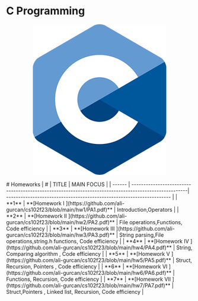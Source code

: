 # C Programming
<p align="center">
<img src="others/c_logo.png" />
</p>
# Homeworks
| #      | TITLE                                                                                                | MAIN FOCUS                                                            |
| ------ | -----------------------------------------------------------------------------------------------------| --------------------------------------------------------------------- |
| **1**  | **[Homework I ](https://github.com/ali-gurcan/cs102f23/blob/main/hw1/PA1.pdf)**                      | Introduction,Operators                                                |        
| **2**  | **[Homework II ](https://github.com/ali-gurcan/cs102f23/blob/main/hw2/PA2.pdf)**                     | File operations,Functions, Code efficiency                            |
| **3**  | **[Homework III ](https://github.com/ali-gurcan/cs102f23/blob/main/hw3/PA3.pdf)**                    | String parsing,File operations,string.h functions, Code efficiency    |
| **4**  | **[Homework IV ](https://github.com/ali-gurcan/cs102f23/blob/main/hw4/PA4.pdf)**                     | String, Comparing algorithm , Code efficiency                         |
| **5**  | **[Homework V ](https://github.com/ali-gurcan/cs102f23/blob/main/hw5/PA5.pdf)**                      | Struct, Recursion, Pointers , Code efficiency                         |
| **6**  | **[Homework VI ](https://github.com/ali-gurcan/cs102f23/blob/main/hw6/PA6.pdf)**                     | Functions, Recursion, Code efficiency                                 |     
| **7**  | **[Homework VII ](https://github.com/ali-gurcan/cs102f23/blob/main/hw7/PA7.pdf)**                    | Struct,Pointers , Linked list, Recursion, Code efficiency             |

